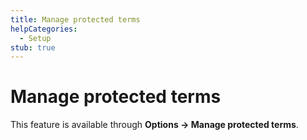 ```yaml
---
title: Manage protected terms
helpCategories:
  - Setup
stub: true
---
```


# Manage protected terms

This feature is available through **Options → Manage protected terms**.

